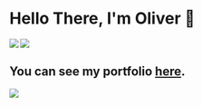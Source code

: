 # Hello There, I'm Oliver 👋

<img align="left" src="https://github-readme-stats.vercel.app/api/top-langs/?username=olivertemple&layout=compact">
<img src="https://github-readme-stats.vercel.app/api?username=olivertemple&show_icons=true&hide_border=true&&count_private=true&title_color=2E4359&icon_color=F05454&text_color=222831"/>

## You can see my portfolio [here](https://github.io/portfolio-website).

<img src="https://github-readme-stats.vercel.app/api/wakatime?username=olivertemple"/>



